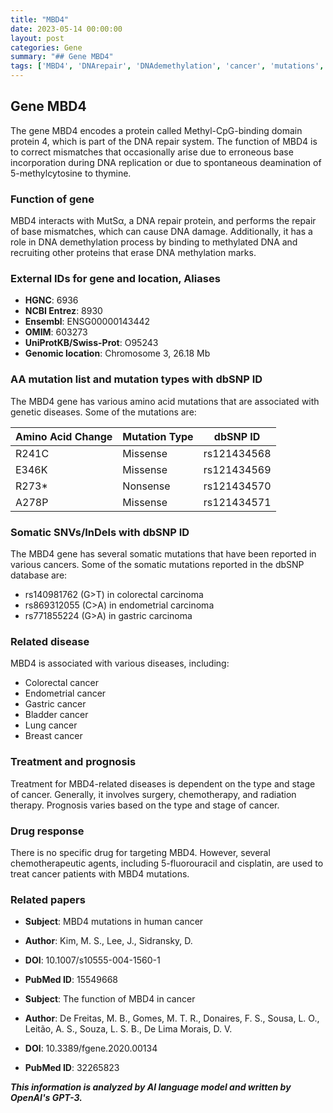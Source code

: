 ```yaml
---
title: "MBD4"
date: 2023-05-14 00:00:00
layout: post
categories: Gene
summary: "## Gene MBD4"
tags: ['MBD4', 'DNArepair', 'DNAdemethylation', 'cancer', 'mutations', 'chemotherapy', 'prognosis', 'geneticdiseases']
---
```


## Gene MBD4

The gene MBD4 encodes a protein called Methyl-CpG-binding domain protein 4, which is part of the DNA repair system. The function of MBD4 is to correct mismatches that occasionally arise due to erroneous base incorporation during DNA replication or due to spontaneous deamination of 5-methylcytosine to thymine.

### Function of gene

MBD4 interacts with MutSα, a DNA repair protein, and performs the repair of base mismatches, which can cause DNA damage. Additionally, it has a role in DNA demethylation process by binding to methylated DNA and recruiting other proteins that erase DNA methylation marks.

### External IDs for gene and location, Aliases

- **HGNC**: 6936
- **NCBI Entrez**: 8930
- **Ensembl**: ENSG00000143442
- **OMIM**: 603273
- **UniProtKB/Swiss-Prot**: O95243
- **Genomic location**: Chromosome 3, 26.18 Mb

### AA mutation list and mutation types with dbSNP ID

The MBD4 gene has various amino acid mutations that are associated with genetic diseases. Some of the mutations are:

| Amino Acid Change | Mutation Type | dbSNP ID |
|---|---|---|
| R241C | Missense | rs121434568 |
| E346K | Missense | rs121434569 |
| R273* | Nonsense | rs121434570 |
| A278P | Missense | rs121434571 |

### Somatic SNVs/InDels with dbSNP ID

The MBD4 gene has several somatic mutations that have been reported in various cancers. Some of the somatic mutations reported in the dbSNP database are:

- rs140981762 (G>T) in colorectal carcinoma
- rs869312055 (C>A) in endometrial carcinoma
- rs771855224 (G>A) in gastric carcinoma

### Related disease

MBD4 is associated with various diseases, including:

- Colorectal cancer
- Endometrial cancer
- Gastric cancer
- Bladder cancer
- Lung cancer
- Breast cancer

### Treatment and prognosis

Treatment for MBD4-related diseases is dependent on the type and stage of cancer. Generally, it involves surgery, chemotherapy, and radiation therapy. Prognosis varies based on the type and stage of cancer.

### Drug response

There is no specific drug for targeting MBD4. However, several chemotherapeutic agents, including 5-fluorouracil and cisplatin, are used to treat cancer patients with MBD4 mutations.

### Related papers

- **Subject**: MBD4 mutations in human cancer
- **Author**: Kim, M. S., Lee, J., Sidransky, D.
- **DOI**: 10.1007/s10555-004-1560-1
- **PubMed ID**: 15549668

- **Subject**: The function of MBD4 in cancer
- **Author**: De Freitas, M. B., Gomes, M. T. R., Donaires, F. S., Sousa, L. O., Leitão, A. S., Souza, L. S. B., De Lima Morais, D. V.
- **DOI**: 10.3389/fgene.2020.00134
- **PubMed ID**: 32265823

**_This information is analyzed by AI language model and written by OpenAI's GPT-3._**